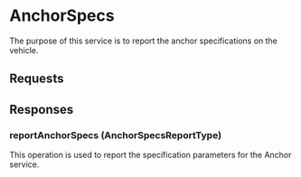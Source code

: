 # AnchorSpecs
The purpose of this service is to report the anchor specifications on the vehicle.

## Requests

## Responses
### reportAnchorSpecs (AnchorSpecsReportType)
This operation is used to report the specification parameters for the Anchor service.
